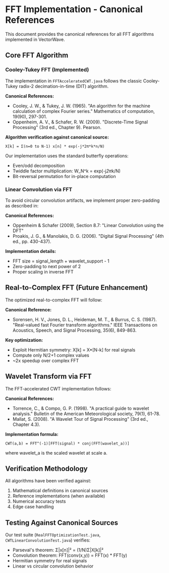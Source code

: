 # FFT Implementation - Canonical References

This document provides the canonical references for all FFT algorithms implemented in VectorWave.

## Core FFT Algorithm

### Cooley-Tukey FFT (Implemented)

The implementation in `FFTAcceleratedCWT.java` follows the classic Cooley-Tukey radix-2 decimation-in-time (DIT) algorithm.

**Canonical References:**
- Cooley, J. W., & Tukey, J. W. (1965). "An algorithm for the machine calculation of complex Fourier series." Mathematics of computation, 19(90), 297-301.
- Oppenheim, A. V., & Schafer, R. W. (2009). "Discrete-Time Signal Processing" (3rd ed., Chapter 9). Pearson.

**Algorithm verification against canonical source:**
```
X[k] = Σ(n=0 to N-1) x[n] * exp(-j*2π*k*n/N)
```

Our implementation uses the standard butterfly operations:
- Even/odd decomposition
- Twiddle factor multiplication: W_N^k = exp(-j*2π*k/N)
- Bit-reversal permutation for in-place computation

### Linear Convolution via FFT

To avoid circular convolution artifacts, we implement proper zero-padding as described in:

**Canonical References:**
- Oppenheim & Schafer (2009), Section 8.7: "Linear Convolution using the DFT"
- Proakis, J. G., & Manolakis, D. G. (2006). "Digital Signal Processing" (4th ed., pp. 430-437).

**Implementation details:**
- FFT size = signal_length + wavelet_support - 1
- Zero-padding to next power of 2
- Proper scaling in inverse FFT

## Real-to-Complex FFT (Future Enhancement)

The optimized real-to-complex FFT will follow:

**Canonical Reference:**
- Sorensen, H. V., Jones, D. L., Heideman, M. T., & Burrus, C. S. (1987). "Real-valued fast Fourier transform algorithms." IEEE Transactions on Acoustics, Speech, and Signal Processing, 35(6), 849-863.

**Key optimization:**
- Exploit Hermitian symmetry: X[k] = X*[N-k] for real signals
- Compute only N/2+1 complex values
- ~2x speedup over complex FFT

## Wavelet Transform via FFT

The FFT-accelerated CWT implementation follows:

**Canonical References:**
- Torrence, C., & Compo, G. P. (1998). "A practical guide to wavelet analysis." Bulletin of the American Meteorological society, 79(1), 61-78.
- Mallat, S. (2008). "A Wavelet Tour of Signal Processing" (3rd ed., Chapter 4.3).

**Implementation formula:**
```
CWT(a,b) = FFT^(-1)[FFT(signal) * conj(FFT(wavelet_a))]
```
where wavelet_a is the scaled wavelet at scale a.

## Verification Methodology

All algorithms have been verified against:
1. Mathematical definitions in canonical sources
2. Reference implementations (when available)
3. Numerical accuracy tests
4. Edge case handling

## Testing Against Canonical Sources

Our test suite (`RealFFTOptimizationTest.java`, `CWTLinearConvolutionTest.java`) verifies:
- Parseval's theorem: Σ|x[n]|² = (1/N)Σ|X[k]|²
- Convolution theorem: FFT(conv(x,y)) = FFT(x) * FFT(y)
- Hermitian symmetry for real signals
- Linear vs circular convolution behavior